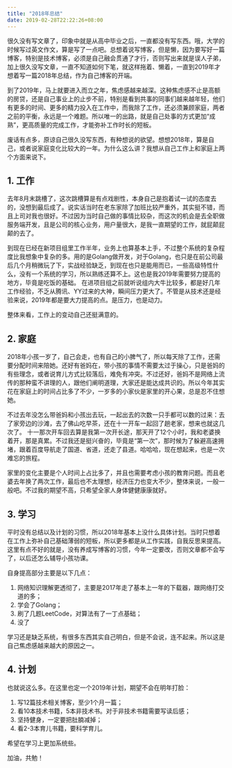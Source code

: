 ```yaml
---
title: "2018年总结"
date: 2019-02-28T22:22:26+08:00
---
```


很久没有写文章了，印象中就是从高中毕业之后，一直都没有写东西。哦，大学的时候写过英文作文，算是写了一点吧。总想着说写博客，但是懒，因为要写好一篇博客，特别是技术博客，必须是自己融会贯通了才行，否则写出来就是误人子弟，加上很久没写文章，一直不知道如何下笔，就这样拖着、懒着，一直到2019年才想着写一篇2018年总结，作为自己博客的开端。

到了2019年，马上就要进入而立之年，焦虑感越来越深。这种焦虑感不止是高额的房贷，还是自己事业上的止步不前，特别是看到共事的同事们越来越年轻，他们有更多的时间、更多的精力投入在工作中，而我除了工作，还必须兼顾家庭，两者之前的平衡，永远是一个难题。所以唯一的出路，就是自己处事的方式更加“成熟”，更高质量的完成工作，才能弥补工作时长的短板。

废话有点多，原谅自己很久没写东西，有种想说的欲望。想想2018年，算是自己，或者说家庭变化比较大的一年。为什么这么讲？我想从自己工作上和家庭上两个方面来说下。


## 1. 工作

去年8月末跳槽了，这次跳槽算是有点戏剧性，本身自己是抱着试一试的态度去的，没想到最后成了。说实话当时在老东家除了加班比较严重外，其实挺不错，而且上司对我也很好。不过因为当时自己做的事情比较杂，而这次的机会是去全职做服务端开发，且是公司的核心业务，用户量很大，是我一直期望的工作，就屁颠屁颠的去了。

到现在已经在新项目组里工作半年，业务上也算基本上手，不过整个系统的复杂程度比我想象中复杂的多。用的是Golang做开发，对于Golang，也只是在前公司最后几个月稍微玩了下，实战经验缺乏，到现在也只是能用而已，一些高级特性什么，没有一个系统的学习，所以熟练还算不上。这也是我2019年需要努力提高的地方，毕竟是吃饭的基础。
在进项目组之前就听说组内大牛比较多，都是好几年工作经验，不乏从腾讯、YY过来的大神，瞬间压力更大了。不管是从技术还是经验来说，2019年都是要大力提高的点。是压力，也是动力。

整体来看，工作上的变动自己还挺满意的。


## 2. 家庭

2018年小孩一岁了，自己会走，也有自己的小脾气了，所以每天除了工作，还需要分配时间来陪她。还好有爸妈在，带小孩的事情不需要太过于操心，只是爸妈的有些理念，或者说育儿方式比较落后，难免有冲突。不过还好，爸妈不是网络上流传的那种蛮不讲理的人，跟他们阐明道理，大家还是能达成共识的。所以今年其实花在家庭上的时间占比多了不少，一岁多的小家伙是家里的开心果，总是忍不住想她。

不过去年没怎么带爸妈和小孩出去玩，一起出去的次数一只手都可以数的过来：去了家旁边的沙滩，去了佛山吃早茶，还在十一开车一起回了趟老家，想来也就这几次了。
十一那次开车回去算是我第一次开长途，那天开了12个小时，我和老婆换着开，那是真累。不过我还是挺兴奋的，毕竟是“第一次”，那时候为了躲避高速拥堵，跟着百度导航走了国道、省道，还走了县道。哈哈哈，现在想起来，也是一次难忘的旅程。

家里的变化主要是个人时间上占比多了，并且也需要考虑小孩的教育问题。而且老婆去年换了两次工作，最后也不太理想，经济压力也变大不少，整体来说，一般一般吧。不过我的期望不高，只希望全家人身体健健康康就好。


## 3. 学习

平时没有总结以及计划的习惯，所以2018年基本上没什么具体计划。当时只想着在工作上弥补自己基础薄弱的短板，所以更多都是从工作实践，自我反思来提高。这里有点不好的就是，没有养成写博客的习惯，今年一定要改，否则文章都不会写了，以后还怎么辅导小孩功课。

自身提高部分主要是以下几点：

1. 网络知识理解更透彻了，主要是2017年走了基本上一年的下载器，跟网络打交道的多；
2. 学会了Golang；
3. 刷了几题LeetCode，对算法有了一丁点基础；
4. 没了

学习还是缺乏系统，有很多东西其实自己明白，但是不会说，连不起来。所以这是自己焦虑感越来越大的原因之一。


## 4. 计划

也就说这么多。在这里也定一个2019年计划，期望不会在明年打脸：

1. 写12篇技术相关博客，至少1个月一篇；
2. 看10本技术书籍，5本非技术书。对于非技术书籍需要写读后感；
3. 坚持健身，一定要把肚腩减掉；
4. 看2-3本育儿书籍，要科学育儿。

希望在学习上更加系统些。

加油，共勉！